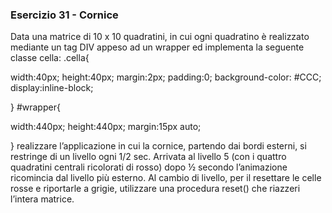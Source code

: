 ### Esercizio 31 - Cornice
Data una matrice di 10 x 10 quadratini, in cui ogni quadratino è realizzato mediante
un tag DIV appeso ad un wrapper ed implementa la seguente classe cella:
.cella{

width:40px;
height:40px;
margin:2px;
padding:0;
background-color: #CCC;
display:inline-block;

}
#wrapper{

width:440px;
height:440px;
margin:15px auto;

}
realizzare l’applicazione in cui la cornice, partendo dai bordi esterni,
si restringe di un livello ogni 1/2 sec.
Arrivata al livello 5 (con i quattro quadratini centrali ricolorati di rosso) dopo ½
secondo l’animazione ricomincia dal livello più esterno.
Al cambio di livello, per il resettare le celle rosse e riportarle a grigie, utilizzare una
procedura reset() che riazzeri l’intera matrice.